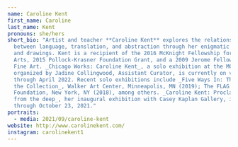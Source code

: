 ```yaml
---
name: Caroline Kent
first_name: Caroline
last_name: Kent
pronouns: she/hers
short_bio: "Artist and teacher **Caroline Kent** explores the relationship
  between language, translation, and abstraction through her enigmatic paintings
  and drawings. Kent is a recipient of the 2016 McKnight Fellowship for Visual
  Arts, 2015 Pollock-Krasner Foundation Grant, and a 2009 Jerome Fellowship in
  Fine Art. _Chicago Works: Caroline Kent_, a solo exhibition at the MCA Chicago
  organized by Jadine Collingwood, Assistant Curator, is currently on view
  through April 2022. Recent solo exhibitions include _Five Ways In: Themes from
  the Collection_, Walker Art Center, Minneapolis, MN (2019); The FLAG Art
  Foundation, New York, NY (2018), among others. _Caroline Kent: Proclamations
  from the deep_, her inaugural exhibition with Casey Kaplan Gallery, is on view
  through October 23, 2021."
portraits:
  - media: 2021/09/caroline-kent
website: http://www.carolinekent.com/
instagram: carolinekent1
---
```

